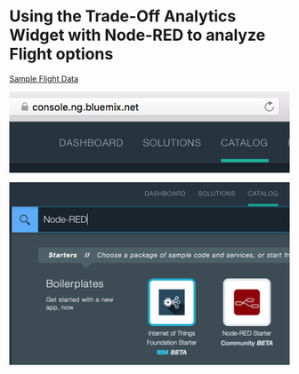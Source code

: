 # Using the Trade-Off Analytics Widget with Node-RED to analyze Flight options

[Sample Flight Data](https://raw.githubusercontent.com/chriwill/interconnect2016/master/flightstradeoffanalytics/data/flightdata.json)

![Alt text](images/catalog.png "Bluemix -> Catalog")

![Alt text](images/bluemix_catalog_node_red.png "Bluemix -> Catalog")

